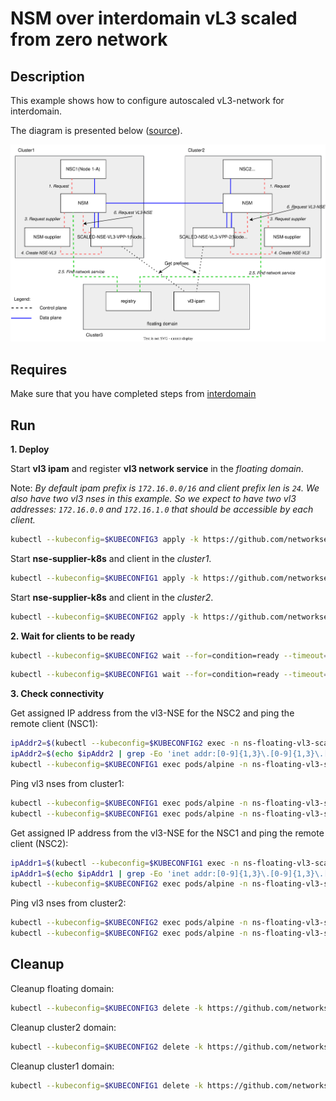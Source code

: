 # NSM over interdomain vL3 scaled from zero network

## Description

This example shows how to configure autoscaled vL3-network for interdomain.

The diagram is presented below ([source](https://drive.google.com/file/d/1Fv0g6N-wqlA1VKoeNAoysb6W3JAn8OTe/view?usp=sharing)).

![NSM kernel2kernel Diagram](./floating_vl3_autoscale.svg "NSM Kernel2Kernel Scheme")

## Requires

Make sure that you have completed steps from [interdomain](../../suites/basic)

## Run

**1. Deploy**

Start **vl3 ipam** and register **vl3 network service** in the *floating domain*.

Note: *By default ipam prefix is `172.16.0.0/16` and client prefix len is `24`. We also have two vl3 nses in this example. So we expect to have two vl3 addresses: `172.16.0.0` and `172.16.1.0` that should be accessible by each client.*
```bash
kubectl --kubeconfig=$KUBECONFIG3 apply -k https://github.com/networkservicemesh/deployments-k8s/examples/interdomain/usecases/floating_vl3-scale-from-zero/cluster3?ref=bba89d65873f36f7c624c0bf3f77fde9684d169e
```

Start **nse-supplier-k8s** and client in the *cluster1*.
```bash
kubectl --kubeconfig=$KUBECONFIG1 apply -k https://github.com/networkservicemesh/deployments-k8s/examples/interdomain/usecases/floating_vl3-scale-from-zero/cluster1?ref=bba89d65873f36f7c624c0bf3f77fde9684d169e
```

Start **nse-supplier-k8s** and client in the *cluster2*.
```bash
kubectl --kubeconfig=$KUBECONFIG2 apply -k https://github.com/networkservicemesh/deployments-k8s/examples/interdomain/usecases/floating_vl3-scale-from-zero/cluster2?ref=bba89d65873f36f7c624c0bf3f77fde9684d169e
```

**2. Wait for clients to be ready**

```bash
kubectl --kubeconfig=$KUBECONFIG2 wait --for=condition=ready --timeout=1m pod -l app=alpine -n ns-floating-vl3-scale-from-zero
```
```bash
kubectl --kubeconfig=$KUBECONFIG1 wait --for=condition=ready --timeout=1m pod -l app=alpine -n ns-floating-vl3-scale-from-zero
```

**3. Check connectivity**

Get assigned IP address from the vl3-NSE for the NSC2 and ping the remote client (NSC1):
```bash
ipAddr2=$(kubectl --kubeconfig=$KUBECONFIG2 exec -n ns-floating-vl3-scale-from-zero pods/alpine -- ifconfig nsm-1)
ipAddr2=$(echo $ipAddr2 | grep -Eo 'inet addr:[0-9]{1,3}\.[0-9]{1,3}\.[0-9]{1,3}\.[0-9]{1,3}'| cut -c 11-)
kubectl --kubeconfig=$KUBECONFIG1 exec pods/alpine -n ns-floating-vl3-scale-from-zero -- ping -c 4 $ipAddr2
```

Ping vl3 nses from cluster1:
```bash
kubectl --kubeconfig=$KUBECONFIG1 exec pods/alpine -n ns-floating-vl3-scale-from-zero -- ping -c 4 172.16.0.0
kubectl --kubeconfig=$KUBECONFIG1 exec pods/alpine -n ns-floating-vl3-scale-from-zero -- ping -c 4 172.16.1.0
```

Get assigned IP address from the vl3-NSE for the NSC1 and ping the remote client (NSC2):
```bash
ipAddr1=$(kubectl --kubeconfig=$KUBECONFIG1 exec -n ns-floating-vl3-scale-from-zero pods/alpine -- ifconfig nsm-1)
ipAddr1=$(echo $ipAddr1 | grep -Eo 'inet addr:[0-9]{1,3}\.[0-9]{1,3}\.[0-9]{1,3}\.[0-9]{1,3}'| cut -c 11-)
kubectl --kubeconfig=$KUBECONFIG2 exec pods/alpine -n ns-floating-vl3-scale-from-zero -- ping -c 4 $ipAddr1
```

Ping vl3 nses from cluster2:
```bash
kubectl --kubeconfig=$KUBECONFIG2 exec pods/alpine -n ns-floating-vl3-scale-from-zero -- ping -c 4 172.16.0.0
kubectl --kubeconfig=$KUBECONFIG2 exec pods/alpine -n ns-floating-vl3-scale-from-zero -- ping -c 4 172.16.1.0
```

## Cleanup

Cleanup floating domain:
```bash
kubectl --kubeconfig=$KUBECONFIG3 delete -k https://github.com/networkservicemesh/deployments-k8s/examples/interdomain/usecases/floating_vl3-scale-from-zero/cluster3?ref=bba89d65873f36f7c624c0bf3f77fde9684d169e
```

Cleanup cluster2 domain:
```bash
kubectl --kubeconfig=$KUBECONFIG2 delete -k https://github.com/networkservicemesh/deployments-k8s/examples/interdomain/usecases/floating_vl3-scale-from-zero/cluster2?ref=bba89d65873f36f7c624c0bf3f77fde9684d169e
```

Cleanup cluster1 domain:
```bash
kubectl --kubeconfig=$KUBECONFIG1 delete -k https://github.com/networkservicemesh/deployments-k8s/examples/interdomain/usecases/floating_vl3-scale-from-zero/cluster1?ref=bba89d65873f36f7c624c0bf3f77fde9684d169e
```
